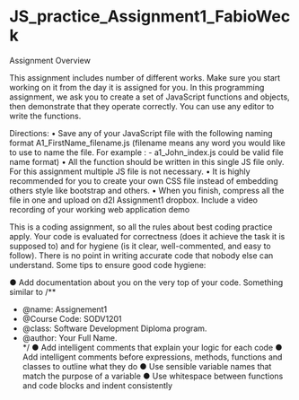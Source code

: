 # JS_practice_Assignment1_FabioWeck

Assignment Overview

This assignment includes number of different works. Make sure you start working on it from the day it is assigned for you. In this programming assignment, we ask you to create a set of JavaScript functions and objects, then demonstrate that they operate correctly.  You can use any editor to write the functions.

Directions: 
•	Save any of your JavaScript file with the following naming format   A1_FirstName_filename.js   (filename means any word you would like to use to name the file. For example   : - a1_John_index.js  could be valid file name format)
•	All the function should be written in this single JS file only. For this assignment multiple JS file is not necessary.
•	It is highly recommended for you to create your own CSS file instead of embedding others style like bootstrap and others. 
•	When you finish, compress all the file in one and upload on d2l Assignment1 dropbox. Include a video recording of your working web application demo

This is a coding assignment, so all the rules about best coding practice apply.  Your code is evaluated for correctness (does it achieve the task it is supposed to) and for hygiene (is it clear, well-commented, and easy to follow).  There is no point in writing accurate code that nobody else can understand.  Some tips to ensure good code hygiene:

●	Add documentation about you on the very top of your code. Something similar to
/**
 * @name: Assignement1
 * @Course Code: SODV1201
 * @class: Software Development Diploma program.
 * @author: Your Full Name.  
 */
●	Add intelligent comments that explain your logic for each code
●	Add intelligent comments before expressions, methods, functions and classes to outline what they do
●	Use sensible variable names that match the purpose of a variable
●	Use whitespace between functions and code blocks and indent consistently

